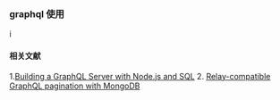 ### graphql 使用


i
#### 相关文献

1.[Building a GraphQL Server with Node.js and SQL](https://www.reindex.io/blog/building-a-graphql-server-with-node-js-and-sql/)
2. [Relay-compatible GraphQL pagination with MongoDB](https://www.reindex.io/blog/relay-graphql-pagination-with-mongodb/)
